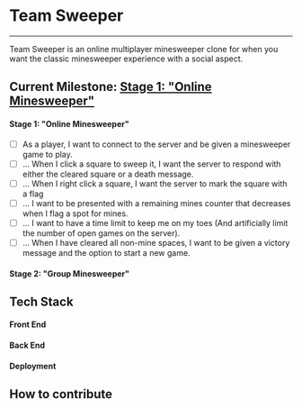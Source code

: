 # Team Sweeper
***


Team Sweeper is an online multiplayer minesweeper clone for when you want the classic minesweeper experience with a social aspect.

## Current Milestone: [Stage 1: "Online Minesweeper"](#stage-1-%22online-minesweeper%22)
#### Stage 1: "Online Minesweeper"
- [ ] As a player, I want to connect to the server and be given a minesweeper game to play.
- [ ] ... When I click a square to sweep it, I want the server to respond with either the  cleared square or a death message.
- [ ] ... When I right click a square, I want the server to mark the square with a flag
- [ ] ... I want to be presented with a remaining mines counter that decreases when I flag a spot for mines.
- [ ] ... I want to have a time limit to keep me on my toes (And artificially limit the number of open games on the server).
- [ ] ... When I have cleared all non-mine spaces, I want to be given a victory message and the option to start a new game.
#### Stage 2: "Group Minesweeper"

## Tech Stack
#### Front End
#### Back End
#### Deployment

## How to contribute
